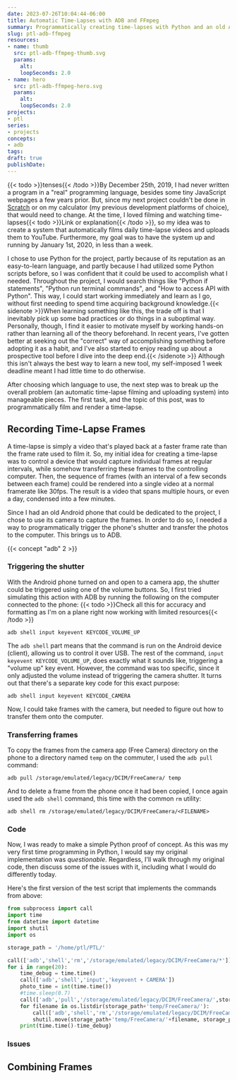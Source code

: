 ```yaml
---
date: 2023-07-26T10:04:44-06:00
title: Automatic Time-Lapses with ADB and FFmpeg
summary: Programmatically creating time-lapses with Python and an old Android phone
slug: ptl-adb-ffmpeg
resources:
- name: thumb
  src: ptl-adb-ffmpeg-thumb.svg
  params:
    alt:
    loopSeconds: 2.0
- name: hero
  src: ptl-adb-ffmpeg-hero.svg
  params:
    alt:
    loopSeconds: 2.0
projects:
- ptl
series:
- projects
concepts:
- adb
tags:
draft: true
publishDate:
---
```


{{< todo >}}tenses{{< /todo >}}By December 25th, 2019, I had never written a program in a "real" programming language, besides some tiny JavaScript webpages a few years prior. But, since my next project couldn't be done in [Scratch](https://scratch.mit.edu) or on my calculator (my previous development platforms of choice), that would need to change. At the time, I loved filming and watching time-lapses{{< todo >}}Link or explanation{{< /todo >}}, so my idea was to create a system that automatically films daily time-lapse videos and uploads them to YouTube. Furthermore, my goal was to have the system up and running by January 1st, 2020, in less than a week.

I chose to use Python for the project, partly because of its reputation as an easy-to-learn language, and partly because I had utilized some Python scripts before, so I was confident that it could be used to accomplish what I needed. Throughout the project, I would search things like "Python if statements", "Python run terminal commands", and "How to access API with Python". This way, I could start working immediately and learn as I go, without first needing to spend time acquiring background knowledge.{{< sidenote >}}When learning something like this, the trade off is that I inevitably pick up some bad practices or do things in a suboptimal way. Personally, though, I find it easier to motivate myself by working hands-on rather than learning all of the theory beforehand. In recent years, I've gotten better at seeking out the "correct" way of accomplishing something before adopting it as a habit, and I've also started to enjoy reading up about a prospective tool before I dive into the deep end.{{< /sidenote >}} Although this isn't always the best way to learn a new tool, my self-imposed 1 week deadline meant I had little time to do otherwise.

After choosing which language to use, the next step was to break up the overall problem (an automatic time-lapse filming and uploading system) into manageable pieces. The first task, and the topic of this post, was to programmatically film and render a time-lapse.

## Recording Time-Lapse Frames

A time-lapse is simply a video that's played back at a faster frame rate than the frame rate used to film it. So, my initial idea for creating a time-lapse was to control a device that would capture individual frames at regular intervals, while somehow transferring these frames to the controlling computer. Then, the sequence of frames (with an interval of a few seconds between each frame) could be rendered into a single video at a normal framerate like 30fps. The result is a video that spans multiple hours, or even a day, condensed into a few minutes.

Since I had an old Android phone that could be dedicated to the project, I chose to use its camera to capture the frames. In order to do so, I needed a way to programmatically trigger the phone's shutter and transfer the photos to the computer. This brings us to ADB.

{{< concept "adb" 2 >}}

### Triggering the shutter

With the Android phone turned on and open to a camera app, the shutter could be triggered using one of the volume buttons. So, I first tried simulating this action with ADB by running the following on the computer connected to the phone:
{{< todo >}}Check all this for accuracy and formatting as I'm on a plane right now working with limited resources{{< /todo >}}

```
adb shell input keyevent KEYCODE_VOLUME_UP
```

The `adb shell` part means that the command is run on the Android device (client), allowing us to control it over USB. The rest of the command, `input keyevent KEYCODE_VOLUME_UP`, does exactly what it sounds like, triggering a "volume up" key event. However, the command was too specific, since it only adjusted the volume instead of triggering the camera shutter. It turns out that there's a separate key code for this exact purpose:

```
adb shell input keyevent KEYCODE_CAMERA
```

Now, I could take frames with the camera, but needed to figure out how to transfer them onto the computer.

### Transferring frames

To copy the frames from the camera app (Free Camera) directory on the phone to a directory named `temp` on the commuter, I used the `adb pull` command:

```
adb pull /storage/emulated/legacy/DCIM/FreeCamera/ temp
```

And to delete a frame from the phone once it had been copied, I once again used the `adb shell` command, this time with the common `rm` utility:

```
adb shell rm /storage/emulated/legacy/DCIM/FreeCamera/<FILENAME>
```

### Code

Now, I was ready to make a simple Python proof of concept. As this was my very first time programming in Python, I would say my original implementation was *questionable*. Regardless, I'll walk through my original code, then discuss some of the issues with it, including what I would do differently today.

Here's the first version of the test script that implements the commands from above:

```python
from subprocess import call
import time
from datetime import datetime
import shutil
import os

storage_path = '/home/ptl/PTL/'

call(['adb','shell','rm','/storage/emulated/legacy/DCIM/FreeCamera/*'])
for i in range(20):
	time_debug = time.time()	
	call(['adb','shell','input','keyevent + CAMERA'])
	photo_time = int(time.time())	
	#time.sleep(0.7)
	call(['adb','pull','/storage/emulated/legacy/DCIM/FreeCamera/',storage_path+'temp'])
	for filename in os.listdir(storage_path+'temp/FreeCamera/'):		
		call(['adb','shell','rm','/storage/emulated/legacy/DCIM/FreeCamera/'+filename])		
		shutil.move(storage_path+'temp/FreeCamera/'+filename, storage_path+'Frames/'+str(photo_time)+'.jpg')
	print(time.time()-time_debug)
```

### Issues

## Combining Frames


